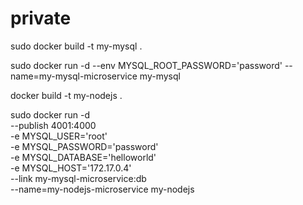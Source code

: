 # private


sudo docker build -t my-mysql .


sudo docker run  -d --env MYSQL_ROOT_PASSWORD='password' --name=my-mysql-microservice my-mysql


docker build -t my-nodejs .


sudo docker run  -d \
--publish 4001:4000 \
-e MYSQL_USER='root' \
-e MYSQL_PASSWORD='password' \
-e MYSQL_DATABASE='helloworld' \
-e MYSQL_HOST='172.17.0.4' \
--link my-mysql-microservice:db \
--name=my-nodejs-microservice my-nodejs
